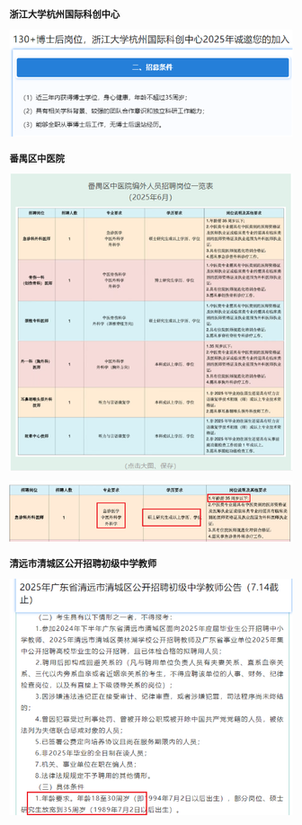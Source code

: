 ### 浙江大学杭州国际科创中心

![image-20250702133416519](./typora-pic/image-20250702133416519.png)



### 番禺区中医院

![image-20250703092315984](./typora-pic/image-20250703092315984.png)

![image-20250703092525138](./typora-pic/image-20250703092525138.png)





### 清远市清城区公开招聘初级中学教师

![image-20250704130504087](./typora-pic/image-20250704130504087.png)



